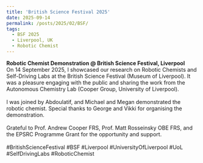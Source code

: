 ```yaml
---
title: 'British Science Festival 2025'
date: 2025-09-14
permalink: /posts/2025/02/BSF/
tags:
  - BSF 2025
  - Liverpool, UK
  - Robotic Chemist
---
```




<a href="https://www.linkedin.com/posts/satheeshkumar-veeramani_britishsciencefestival-bsf-liverpool-activity-7374557877568700416-HCk9"
   target="_blank" rel="noopener noreferrer"
   class="notice--info" style="display:block;text-decoration:none;">
  <strong>Robotic Chemist Demonstration @ British Science Festival, Liverpool</strong><br>
  On 14 September 2025, I showcased our research on Robotic Chemists and Self-Driving Labs at the British Science Festival (Museum of Liverpool).
  It was a pleasure engaging with the public and sharing the work from the Autonomous Chemistry Lab (Cooper Group, University of Liverpool).
  <br><br>
  I was joined by Abdoulatif, and Michael and Megan demonstrated the robotic chemist. Special thanks to George and Vikki for organising the demonstration.
  <br><br>
  Grateful to Prof. Andrew Cooper FRS, Prof. Matt Rosseinsky OBE FRS, and the EPSRC Programme Grant for the opportunity and support.
  <br><br>
  #BritishScienceFestival #BSF #Liverpool #UniversityOfLiverpool #UoL #SelfDrivingLabs #RoboticChemist
</a>
